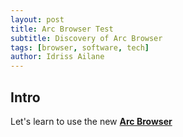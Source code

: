 ```yaml
---
layout: post
title: Arc Browser Test
subtitle: Discovery of Arc Browser
tags: [browser, software, tech]
author: Idriss Ailane
---
```


## Intro

Let's learn to use the new **[Arc Browser](https://arc.net/)**